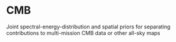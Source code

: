 CMB
===

Joint spectral-energy-distribution and spatial priors for separating contributions to multi-mission CMB data or other all-sky maps
